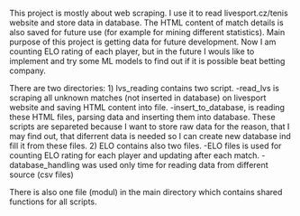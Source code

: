 This project is mostly about web scraping. I use it to read livesport.cz/tenis website and store data in database. The HTML content of match details is also saved for future use (for example for mining different statistics).
Main purpose of this project is getting data for future development. Now I am counting ELO rating of each player, but in the future I wouls like to implement and try some ML models to find out if it is possible beat betting company.

There are two directories:
    1) lvs_reading contains two script. 
        -read_lvs is scraping all unknown matches (not inserted in database) on livesport website and saving HTML content into file.
        -insert_to_database, is reading these HTML files, parsing data and inserting them into database. These scripts are separeted because I want to store raw data for the reason, that I may find out, that diferrent data is needed so I can create new database ind fill it from these files.
    2) ELO contains also two files.
        -ELO files is used for counting ELO rating for each player and updating after each match. 
        -database_handling was used only time for reading data from different source (csv files)

There is also one file (modul) in the main directory which contains shared functions for all scripts.       

